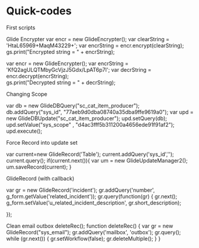 # Quick-codes
First scripts

Glide Encrypter
var encr = new GlideEncrypter(); 
var clearString = 'HtaL65969+MaqM43229+'; 
var encrString = encr.encrypt(clearString); 
gs.print("Encrypted string = " + encrString); 


var encr = new GlideEncrypter(); 
var encrString = 'KfQ2agULQTMbyGcVjzJ5Gdx/LpAT6p7l';
var decrString = encr.decrypt(encrString);  
gs.print("Decrypted string = " + decrString);


Changing Scope

var db = new GlideDBQuery("sc_cat_item_producer");
db.addQuery("sys_id", "77aeb9d0dba08740a35dba9ffe9619a0");
var upd = new GlideDBUpdate("sc_cat_item_producer");
upd.setQuery(db);
upd.setValue("sys_scope" , "d4ac3fff5b311200a4656ede91f91af2");
upd.execute();


Force Record into update set

var current=new GlideRecord('Table');
current.addQuery('sys_id','');
current.query();
if(current.next()){
   var um = new GlideUpdateManager2();
   um.saveRecord(current);
}


GlideRecord (with callback)

 var gr = new GlideRecord('incident');
 gr.addQuery('number', g_form.getValue('related_incident'));
 gr.query(function(gr) {
     gr.next();
     g_form.setValue('u_related_incident_description', gr.short_description);

 });
 
 
 Clean email outbox
 deleteRec();
function deleteRec()
{
var gr = new GlideRecord("sys_email");
  gr.addQuery('mailbox', 'outbox');
  gr.query();
while (gr.next()) {
gr.setWorkflow(false);
gr.deleteMultiple();
  }
}

